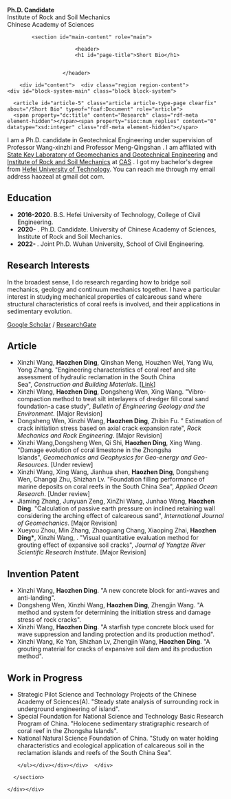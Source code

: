 <p>
   <strong>Ph.D. Candidate</strong><br>
    Institute of Rock and Soil Mechanics<br>
    Chinese Academy of Sciences
 </p>
<div id="columns"><div class="columns-inner clearfix add-gutter">
    <div id="content-column"><div class="content-inner">

      
            <section id="main-content" role="main">

                          <header>
                          <h1 id="page-title">Short Bio</h1>
                        
            
                      </header>
                
        <div id="content">  <div class="region region-content">
    <div id="block-system-main" class="block block-system">
  <div class="block-inner clearfix">
                <div class="block-content content">

      <article id="article-5" class="article article-type-page clearfix" about="/Short Bio" typeof="foaf:Document" role="article">
      <span property="dc:title" content="Research" class="rdf-meta element-hidden"></span><span property="sioc:num_replies" content="0" datatype="xsd:integer" class="rdf-meta element-hidden"></span>
<p>I am a Ph.D. candidate in Geotechnical Engineering under supervision of Professor Wang-xinzhi and Professor Meng-Qingshan . I am affliated with <a href="http://www.sklgme.org/">State Key Laboratory of Geomechanics and Geotechnical Engineering</a> and <a href="http://www.whrsm.ac.cn/">Institute of Rock and Soil Mechanics</a> at <a href="http://www.cas.ac.cn/">CAS</a> . I got my bachelor's degree from <a href="https://www.hfut.edu.cn/">Hefei University of Technology</a>. You can reach me through my email address haozeal at gmail dot com.</p>
  <div class="article-content">
  <div class="field field-name-body field-type-text-with-summary field-label-hidden"><div class="field-items"><div class="field-item even" property="content:encoded"><h2><strong>Education</strong></h2>
<ul><li><b>2016-2020</b>. B.S. Hefei University of Technology, College of Civil Engineering.</li>
<li><b>2020-    </b>. Ph.D. Candidate. University of Chinese Academy of Sciences, Institute of Rock and Soil Mechanics.</li>
<li><b>2022-    </b>. Joint Ph.D. Wuhan University, School of Civil Engineering.</li></ul>
<h2><strong>Research Interests</strong></h2>
<p>In the broadest sense, I do research regarding how to bridge soil mechanics, geology and continuum mechanics together. I have a particular interest in studying mechanical properties of calcareous sand where structural characteristics of coral reefs is involved, and their applications in sedimentary evolution.&nbsp;</p>
<p><a href="https://scholar.google.com/citations?user=_UgQOOIAAAAJ&hl=zh-CN/">Google Scholar</a> / <a href="https://www.researchgate.net/profile/Haozhen-Ding-2/">ResearchGate</a></p>
<h2><strong>Article</strong></h2>
<ul><li>Xinzhi Wang, <b>Haozhen Ding</b>, Qinshan Meng, Houzhen Wei, Yang Wu, Yong Zhang. "Engineering characteristics of coral reef and site assessment of hydraulic reclamation in the South China Sea",&nbsp;<em>Construction and Building Materials</em>. [<a href="https://www.sciencedirect.com/science/article/abs/pii/S0950061821020225">Link</a>]</li> 
<li>Xinzhi Wang, <b>Haozhen Ding</b>, Dongsheng Wen, Xing Wang. "Vibro-compaction method to treat silt interlayers of dredger fill coral sand foundation-a case study",&nbsp;<em>Bulletin of Engineering Geology and the Environment</em>. [Major Revision] </li>
<li>Dongsheng Wen, Xinzhi Wang, <b>Haozhen Ding</b>, Zhibin Fu. " Estimation of crack initiation stress based on axial crack expansion rate",&nbsp;<em>Rock Mechanics and Rock Engineering</em>. [Major Revision]</li>
<li>Xinzhi Wang,Dongsheng Wen, Qi Shi, <b>Haozhen Ding</b>, Xing Wang. "Damage evolution of coral limestone in the Zhongsha Islands",&nbsp;<em>Geomechanics and Geophysics for Geo-energy and Geo-Resources</em>. [Under review]</li>
<li>Xinzhi Wang, Xing Wang, Jianhua shen, <b>Haozhen Ding</b>, Dongsheng Wen, Changqi Zhu, Shizhan Lv. "Foundation filling performance of marine deposits on coral reefs in the South China Sea",&nbsp;<em>Applied Ocean Research</em>. [Under review] </li>
<li>Jiaming Zhang, Junyuan Zeng, XinZhi Wang, Junhao Wang, <b>Haozhen Ding</b>. "Calculation of passive earth pressure on inclined retaining wall considering the arching effect of calcareous sand",&nbsp;<em>International Journal of Geomechanics</em>. [Major Revision]</li>
<li>Xueyou Zhou, Min Zhang, Zhaoguang Chang, Xiaoping Zhai, <b>Haozhen Ding*</b>, Xinzhi Wang, . "Visual quantitative evaluation method for grouting 
effect of expansive soil cracks",&nbsp;<em>Journal of Yangtze River Scientific Research Institute</em>. [Major Revision] </li>
</ul><h2><strong>Invention Patent</strong></h2> 
<ul><li>Xinzhi Wang,&nbsp;<b>Haozhen Ding</b>. "A new concrete block for anti-waves and anti-landing".&nbsp;</li>
<li>Dongsheng Wen, Xinzhi Wang,&nbsp;<b>Haozhen Ding</b>, Zhengjin Wang. "A method and system for determining the initiation stress and damage stress of rock cracks".&nbsp;</li>
<li>Xinzhi Wang,&nbsp;<b>Haozhen Ding</b>. "A starfish type concrete block used for wave suppression and landing protection and its production method".&nbsp;</li>
<li>Xinzhi Wang, Ke Yan, Shizhan Lv, Zhengjin Wang,&nbsp;<b>Haozhen Ding</b>. "A grouting material for cracks of expansive soil dam and its production method".&nbsp;</li>
</ul><h2><strong>Work in Progress</strong></h2>
<ul><li>Strategic Pilot Science and Technology Projects of the Chinese Academy of Sciences(A). "Steady state analysis of surrounding rock in underground engineering of island".&nbsp;</li>
<li>Special Foundation for National Science and Technology Basic Research Program of China. "Holocene sedimentary stratigraphic research of coral reef in the Zhongsha Islands".&nbsp;</li>
<li>National Natural Science Foundation of China. "Study on water holding characteristics and ecological application of calcareous soil in the reclamation islands and reefs of the South China Sea".&nbsp;</li>

    </ul></div></div></div>  </div>

  
  
</article>
    </div>
  </div>
</div>
  </div>
</div>

        
      </section>

    </div></div>

        
  </div>


      
